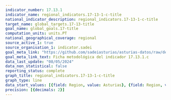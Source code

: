 ```yaml
---
indicator_number: 17.13.1
indicator_name: regional_indicators.17-13-1-c-title
national_indicator_description: regional_indicators.17-13-1-c-title
target_name: global_targets.17-13-title
goal_name: global_goals.17-title
computation_units: units.PT
national_geographical_coverage: regional
source_active_1: true
source_organisation_1: indicator.sadei
goal_meta_link: "https://github.com/sadeiasturias/asturias-datos/raw/develop/descargas/metodologia/17.13.1.c.pdf"
goal_meta_link_text: Ficha metodológica del indicador 17.13.1.c
data_last_update: "08/05/2024"
data_non_statistical: false
reporting_status: complete
graph_title: regional_indicators.17-13-1-c-title
graph_type: line
data_start_values: [{field: Region, value: Asturias}, {field: Region, value: España}]
precision: [{decimals: 2}]
---
```

